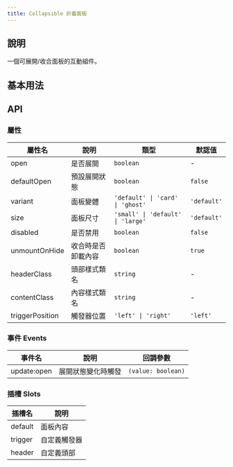 ```yaml
---
title: Collapsible 折疊面板
---
```


## 說明

一個可展開/收合面板的互動組件。

## 基本用法

<Demo>
  <BasicDemo />
  <template #code>
  
    ```vue
    <template>
      <div class="demo-container">
        <h3>Collapsible 基本示例</h3>
        
        <div class="demo-section">
          <h4>基本折疊面板</h4>
          <Collapsible v-model:open="basicOpen">
            <template #trigger>
              <span>點擊展開/收合內容</span>
            </template>
            <div class="demo-content">
              <p>這是一段可以展開和收合的內容。</p>
              <p>你可以在這裡放置任何內容，比如表單、列表或其他組件。</p>
            </div>
          </Collapsible>
        </div>

        <div class="demo-section">
          <h4>不同變體</h4>
          <div class="space-y-4">
            <div>
              <h5 class="mb-2">默認變體</h5>
              <Collapsible variant="default" v-model:open="defaultOpen">
                <template #trigger>
                  <span>默認樣式折疊面板</span>
                </template>
                <div class="demo-content">
                  <p>這是默認樣式的折疊面板內容。</p>
                </div>
              </Collapsible>
            </div>

            <div>
              <h5 class="mb-2">卡片變體</h5>
              <Collapsible variant="card" v-model:open="cardOpen">
                <template #trigger>
                  <span>卡片樣式折疊面板</span>
                </template>
                <div class="demo-content">
                  <p>這是卡片樣式的折疊面板內容。</p>
                </div>
              </Collapsible>
            </div>
          </div>
        </div>
      </div>
    </template>

    <script setup lang="ts">
    import { ref } from 'vue'
    import { SHCollapsible as Collapsible } from '@proladon/shelter-ui'

    const basicOpen = ref(false)
    const defaultOpen = ref(false)
    const cardOpen = ref(false)
    </script>
    ```

  </template>
</Demo>

## API

### 屬性

| 屬性名          | 說明               | 類型                              | 默認值      |
| --------------- | ------------------ | --------------------------------- | ----------- |
| open            | 是否展開           | `boolean`                         | -           |
| defaultOpen     | 預設展開狀態       | `boolean`                         | `false`     |
| variant         | 面板變體           | `'default' \| 'card' \| 'ghost'`  | `'default'` |
| size            | 面板尺寸           | `'small' \| 'default' \| 'large'` | `'default'` |
| disabled        | 是否禁用           | `boolean`                         | `false`     |
| unmountOnHide   | 收合時是否卸載內容 | `boolean`                         | `true`      |
| headerClass     | 頭部樣式類名       | `string`                          | -           |
| contentClass    | 內容樣式類名       | `string`                          | -           |
| triggerPosition | 觸發器位置         | `'left' \| 'right'`               | `'left'`    |

### 事件 Events

| 事件名      | 說明               | 回調參數           |
| ----------- | ------------------ | ------------------ |
| update:open | 展開狀態變化時觸發 | `(value: boolean)` |

### 插槽 Slots

| 插槽名  | 說明         |
| ------- | ------------ |
| default | 面板內容     |
| trigger | 自定義觸發器 |
| header  | 自定義頭部   |

<script setup>
import { SHConfigProvider } from '@/index'
import BasicDemo from '@/components/Collapsible/demos/Basic.vue'
</script>
